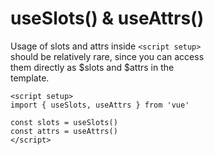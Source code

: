 # useSlots() & useAttrs()

Usage of slots and attrs inside `<script setup>`  
should be relatively rare, since you can access  
them directly as $slots and $attrs in the  
template.   

```vue
<script setup>
import { useSlots, useAttrs } from 'vue'

const slots = useSlots()
const attrs = useAttrs()
</script>
```

